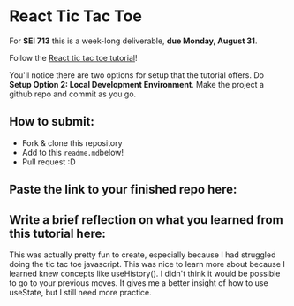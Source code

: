 # React Tic Tac Toe

For **SEI 713** this is a week-long deliverable, **due Monday, August 31**.

Follow the [React tic tac toe tutorial](https://reactjs.org/tutorial/tutorial.html)!

You'll notice there are two options for setup that the tutorial offers. Do **Setup Option 2: Local Development Environment**. Make the project a github repo and commit as you go.

## How to submit:

* Fork & clone this repository
* Add to this `readme.md`below!
* Pull request :D 

## Paste the link to your finished repo here:


## Write a brief reflection on what you learned from this tutorial here:

This was actually pretty fun to create, especially because I had struggled doing the tic tac toe javascript. This was nice to learn more about because I learned knew concepts like useHistory(). I didn't think it would be possible to go to your previous moves. It gives me a better insight of how to use useState, but I still need more practice. 